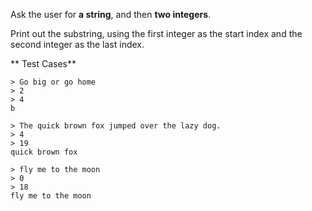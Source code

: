 Ask the user for **a string**, and then **two integers**. 

Print out the substring, using the first integer as the start index and the second integer as the last index.

** Test Cases**
```
> Go big or go home
> 2
> 4
b
```

```
> The quick brown fox jumped over the lazy dog.
> 4
> 19
quick brown fox
```

```
> fly me to the moon
> 0
> 18
fly me to the moon
```